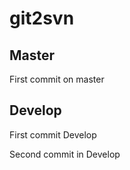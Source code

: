 # git2svn

## Master
First commit on master

## Develop
First commit Develop

Second commit in Develop
